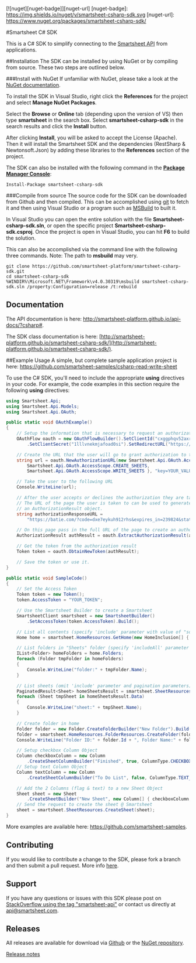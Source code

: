 [![nuget][nuget-badge]][nuget-url]
[nuget-badge]: https://img.shields.io/nuget/v/smartsheet-csharp-sdk.svg
[nuget-url]: https://www.nuget.org/packages/smartsheet-csharp-sdk/


#Smartsheet C# SDK

This is a C# SDK to simplify connecting to the [Smartsheet API](http://www.smartsheet.com/developers/api-documentation) from applications.

##Installation
The SDK can be installed by using NuGet or by compiling from source. These two steps are outlined below.

###Install with NuGet
If unfamiliar with NuGet, please take a look at the [NuGet documentation](http://docs.nuget.org/). 

To install the SDK in Visual Studio, right click the **References** for the project and select **Manage NuGet Packages**.

Select the **Browse** or **Online** tab (depending upon the version of VS) then type **smartsheet** in the search box. Select **smartsheet-csharp-sdk** in the search results and click the **Install** button.

After clicking **Install**, you will be asked to accept the License (Apache). Then it will install the Smartsheet SDK and the dependencies (RestSharp & Newtonsoft.Json) by adding these libraries to the **References** section of the project.

The SDK can also be installed with the following command in the **[Package Manager Console](http://docs.nuget.org/docs/start-here/using-the-package-manager-console)**:

```dos
Install-Package smartsheet-csharp-sdk
```

###Compile from source
The source code for the SDK can be downloaded from Github and then compiled. This can be accomplished using [git](http://git-scm.com/) to fetch it and then using Visual Studio or a program such as [MSBuild](http://msdn.microsoft.com/en-us/library/wea2sca5(v=vs.90).aspx) to built it.

In Visual Studio you can open the entire solution with the file **Smartsheet-csharp-sdk.sln**, or open the specific project **Smartsheet-csharp-sdk.csproj**. Once the project is open in Visual Studio, you can hit **F6** to build the solution.

This can also be accomplished via the command line with the following three commands.
Note: The path to **msbuild** may very.

```dos
git clone https://github.com/smartsheet-platform/smartsheet-csharp-sdk.git
cd smartsheet-csharp-sdk
%WINDIR%\Microsoft.NET\Framework\v4.0.30319\msbuild smartsheet-csharp-sdk.sln /property:Configuration=release /t:rebuild
```

## Documentation
The API documentation is here: http://smartsheet-platform.github.io/api-docs/?csharp#.

The SDK class documentation is here: [http://smartsheet-platform.github.io/smartsheet-csharp-sdk/](http://smartsheet-platform.github.io/smartsheet-csharp-sdk/).

##Example Usage
A simple, but complete sample application project is here: https://github.com/smartsheet-samples/csharp-read-write-sheet

To use the C# SDK, you'll need to include the appropriate **using** directives in your code. 
For example, the code examples in this section require the following **using** directives:

```csharp
using Smartsheet.Api;
using Smartsheet.Api.Models;
using Smartsheet.Api.OAuth;
```

<!-- note: java has better syntax highlighting on github -->
```csharp
public static void OAuthExample()
{
	// Setup the information that is necessary to request an authorization code
	OAuthFlow oauth = new OAuthFlowBuilder().SetClientId("cxggphqv52axrylaux")
		.SetClientSecret("1lllvnekmjafoad0si").SetRedirectURL("https://batie.com/").Build();

	// Create the URL that the user will go to grant authorization to the application
	string url = oauth.NewAuthorizationURL(new Smartsheet.Api.OAuth.AccessScope[] { 
		Smartsheet.Api.OAuth.AccessScope.CREATE_SHEETS, 
		Smartsheet.Api.OAuth.AccessScope.WRITE_SHEETS }, "key=YOUR_VALUE");

	// Take the user to the following URL
	Console.WriteLine(url);

	// After the user accepts or declines the authorization they are taken to the redirect URL. 
	// The URL of the page the user is taken to can be used to generate
	// an AuthorizationResult object.
	string authorizationResponseURL = 
		"https://batie.com/?code=dxe7eykuh912rhs&expires_in=239824&state=key%3DYOUR_VALUE";

	// On this page pass in the full URL of the page to create an authorizationResult object  
	AuthorizationResult authResult = oauth.ExtractAuthorizationResult(authorizationResponseURL);

	// Get the token from the authorization result
	Token token = oauth.ObtainNewToken(authResult);

	// Save the token or use it.
}

public static void SampleCode()
{
	// Set the Access Token
	Token token = new Token();
	token.AccessToken = "YOUR_TOKEN";

	// Use the Smartsheet Builder to create a Smartsheet
	SmartsheetClient smartsheet = new SmartsheetBuilder()
		.SetAccessToken(token.AccessToken).Build();

	// List all contents (specify 'include' parameter with value of "source").
	Home home = smartsheet.HomeResources.GetHome(new HomeInclusion[] { HomeInclusion.SOURCE });

	// List folders in "Sheets" folder (specify 'includeAll' parameter with value of "true").
	IList<Folder> homeFolders = home.Folders;
	foreach (Folder tmpFolder in homeFolders)
	{
		Console.WriteLine("folder:" + tmpFolder.Name);
	}

	// List sheets (omit 'include' parameter and pagination parameters).
	PaginatedResult<Sheet> homeSheetsResult = smartsheet.SheetResources.ListSheets(null, null);
	foreach (Sheet tmpSheet in homeSheetsResult.Data)
	{
		Console.WriteLine("sheet:" + tmpSheet.Name);
	}

	// Create folder in home
	Folder folder = new Folder.CreateFolderBuilder("New Folder").Build();
	folder = smartsheet.HomeResources.FolderResources.CreateFolder(folder);
	Console.WriteLine("Folder ID:" + folder.Id + ", Folder Name:" + folder.Name);

	// Setup checkbox Column Object
	Column checkboxColumn = new Column
		.CreateSheetColumnBuilder("Finished", true, ColumnType.CHECKBOX).Build();
	// Setup text Column Object
	Column textColumn = new Column
		.CreateSheetColumnBuilder("To Do List", false, ColumnType.TEXT_NUMBER).Build();

	// Add the 2 Columns (flag & text) to a new Sheet Object
	Sheet sheet = new Sheet
		.CreateSheetBuilder("New Sheet", new Column[] { checkboxColumn, textColumn }).Build();
	// Send the request to create the sheet @ Smartsheet
	sheet = smartsheet.SheetResources.CreateSheet(sheet);
}
```

More examples are available here: https://github.com/smartsheet-samples.

## Contributing
If you would like to contribute a change to the SDK, please fork a branch and then submit a pull request. More info [here](https://help.github.com/articles/using-pull-requests).

## Support
If you have any questions or issues with this SDK please post on [StackOverflow using the tag "smartsheet-api"](http://stackoverflow.com/questions/tagged/smartsheet-api) or contact us directly at api@smartsheet.com.

## Releases

All releases are available for download via [Github](https://github.com/smartsheet-platform/smartsheet-csharp-sdk/tags) or the [NuGet repository](https://www.nuget.org/packages/smartsheet-csharp-sdk/).

[Release notes](https://github.com/smartsheet-platform/smartsheet-csharp-sdk/releases)
